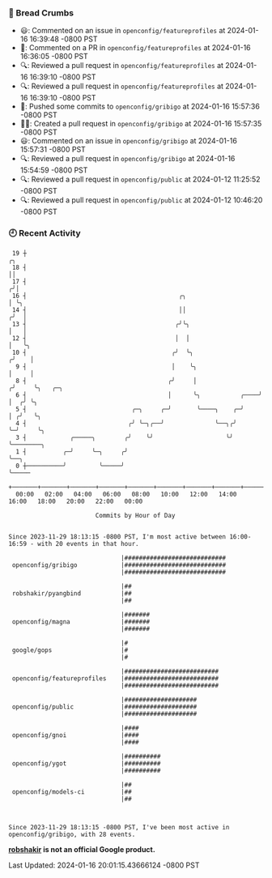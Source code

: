 ### 🍞 Bread Crumbs

 * 😃: Commented on an issue in `openconfig/featureprofiles` at 2024-01-16 16:39:48 -0800 PST
 * 💬: Commented on a PR in  `openconfig/featureprofiles` at 2024-01-16 16:36:05 -0800 PST
 * 🔍: Reviewed a pull request in  `openconfig/featureprofiles` at 2024-01-16 16:39:10 -0800 PST
 * 🔍: Reviewed a pull request in  `openconfig/featureprofiles` at 2024-01-16 16:39:10 -0800 PST
 * 🚢: Pushed some commits to `openconfig/gribigo` at 2024-01-16 15:57:36 -0800 PST
 * ✍🏼: Created a pull request in `openconfig/gribigo` at 2024-01-16 15:57:35 -0800 PST
 * 😃: Commented on an issue in `openconfig/gribigo` at 2024-01-16 15:57:31 -0800 PST
 * 🔍: Reviewed a pull request in  `openconfig/gribigo` at 2024-01-16 15:54:59 -0800 PST
 * 🔍: Reviewed a pull request in  `openconfig/public` at 2024-01-12 11:25:52 -0800 PST
 * 🔍: Reviewed a pull request in  `openconfig/public` at 2024-01-12 10:46:20 -0800 PST

### 🕘 Recent Activity
```
 19 ┼                                                                    ╭╮
 18 ┤                                                                    ││
 17 ┤                                                                   ╭╯│
 16 ┤                                          ╭╮                       │ ╰╮
 14 ┤                                          ││                      ╭╯  │
 13 ┤                                         ╭╯╰╮                     │   │
 12 ┤                                         │  │                     │   ╰╮
 10 ┤                                        ╭╯  ╰╮                   ╭╯    │
  9 ┤                                        │    ╰╮                  │     │
  8 ┤                                       ╭╯     │                 ╭╯     ╰╮   ╭─╮
  6 ┤                                       │      ╰╮           ╭────╯       │  ╭╯ ╰╮
  5 ┤                             ╭─╮     ╭─╯       ╰────╮    ╭─╯            │ ╭╯   ╰╮
  4 ┤                            ╭╯ ╰─╮╭──╯              ╰──╮╭╯              ╰─╯     ╰╮
  3 ┤            ╭─────╮        ╭╯    ╰╯                    ╰╯                        ╰────────╮
  1 ┤          ╭─╯     ╰─╮     ╭╯                                                              ╰──╮
  0 ┼──────────╯         ╰─────╯                                                                  ╰─────
    +───────+───────+───────+───────+───────+───────+───────+───────+───────+───────+───────+───────+────
  00:00   02:00   04:00   06:00   08:00   10:00   12:00   14:00   16:00   18:00   20:00   22:00   00:00   

						Commits by Hour of Day


Since 2023-11-29 18:13:15 -0800 PST, I'm most active between 16:00-16:59 - with 20 events in that hour.

```



```
                               |############################
 openconfig/gribigo            |############################
                               |############################

                               |##
 robshakir/pyangbind           |##
                               |##

                               |#######
 openconfig/magna              |#######
                               |#######

                               |#
 google/gops                   |#
                               |#

                               |##########################
 openconfig/featureprofiles    |##########################
                               |##########################

                               |####################
 openconfig/public             |####################
                               |####################

                               |####
 openconfig/gnoi               |####
                               |####

                               |##########
 openconfig/ygot               |##########
                               |##########

                               |##
 openconfig/models-ci          |##
                               |##



Since 2023-11-29 18:13:15 -0800 PST, I've been most active in openconfig/gribigo, with 28 events.

```
**[robshakir](mailto:robjs@google.com) is not an official Google product.**  


Last Updated: 2024-01-16 20:01:15.43666124 -0800 PST
